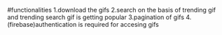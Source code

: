 #functionalities
1.download the gifs
2.search on the basis of trending gif and trending search gif is getting popular
3.pagination of gifs
4.(firebase)authentication is required for accesing gifs 
